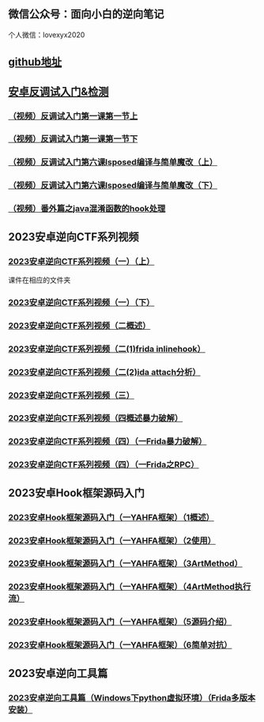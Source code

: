 ## 微信公众号：面向小白的逆向笔记
个人微信：lovexyx2020

## [github地址](https://github.com/xyxdaily/lessons)

## [安卓反调试入门&检测](https://mp.weixin.qq.com/s/qWyAhZbakUPH0Ys_SbLR4w)

### [（视频）反调试入门第一课第一节上](https://mp.weixin.qq.com/s/s2Emtv29pFcHf9qTF6Zxgw)
### [（视频）反调试入门第一课第一节下](https://mp.weixin.qq.com/s/b97lYo-qQs8S4OC5DlcnYQ)
### [（视频）反调试入门第六课lsposed编译与简单魔改（上）](https://mp.weixin.qq.com/s/e5OX9ieECzEIswTokzR3lw)
### [（视频）反调试入门第六课lsposed编译与简单魔改（下）](https://mp.weixin.qq.com/s/TrjHPhQIniCVBVCCBRZp2Q)

### [（视频）番外篇之java混淆函数的hook处理](https://mp.weixin.qq.com/s/OjKT0VOEMIbfNNYo99hmmw)

## 2023安卓逆向CTF系列视频
### [2023安卓逆向CTF系列视频（一）（上）](https://www.bilibili.com/video/BV1zK411r79R/)
课件在相应的文件夹

### [2023安卓逆向CTF系列视频（一）（下）](https://www.bilibili.com/video/BV1nv4y1C7AP/)

### [2023安卓逆向CTF系列视频（二概述）](https://www.bilibili.com/video/BV1rx4y1u7sN/)

### [2023安卓逆向CTF系列视频（二(1)frida inlinehook）](https://www.bilibili.com/video/BV1QY411Q7u2/)

### [2023安卓逆向CTF系列视频（二(2)ida attach分析）](https://www.bilibili.com/video/BV1Gx4y1g7EQ/)

### [2023安卓逆向CTF系列视频（三）](https://www.bilibili.com/video/BV17M411B7ef/)

### [2023安卓逆向CTF系列视频（四概述暴力破解）](https://www.bilibili.com/video/BV1vM411i73B/)

### [2023安卓逆向CTF系列视频（四）（一Frida暴力破解）](https://www.bilibili.com/video/BV1Zy4y1Q7Mm/)

### [2023安卓逆向CTF系列视频（四）（一Frida之RPC）](https://www.bilibili.com/video/BV19M4y1Q7E9/)

## 2023安卓Hook框架源码入门

### [2023安卓Hook框架源码入门（一YAHFA框架）（1概述）](https://www.bilibili.com/video/BV1TY4y1f7rw/)

### [2023安卓Hook框架源码入门（一YAHFA框架）（2使用）](https://www.bilibili.com/video/BV1Dx4y1M76f)

### [2023安卓Hook框架源码入门（一YAHFA框架）（3ArtMethod）](https://www.bilibili.com/video/BV17T411y7AE/)

### [2023安卓Hook框架源码入门（一YAHFA框架）（4ArtMethod执行流）](https://www.bilibili.com/video/BV1N84y177nF)

### [2023安卓Hook框架源码入门（一YAHFA框架）（5源码介绍）](https://www.bilibili.com/video/BV1kY411Q7H8/)

### [2023安卓Hook框架源码入门（一YAHFA框架）（6简单对抗）](https://www.bilibili.com/video/BV1fs4y1p7wW/)

## 2023安卓逆向工具篇

### [2023安卓逆向工具篇（Windows下python虚拟环境）（Frida多版本安装）](https://www.bilibili.com/video/BV1nM4y1X746/)